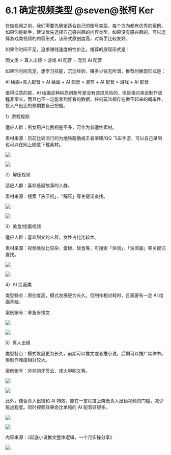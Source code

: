 # 6.1 确定视频类型 @seven@张柯 Ker

在做视频之前，我们需要先确定适合自己的账号类型，每个方向都有优秀的案例，如果你是新手，建议优先选择自己感兴趣的内容类型。如果没有感兴趣的，可以选择游戏类视频的内容形式，该形式原创度高，对新手比较友好。

如果你时间不足，追求赚钱速度的性价比，推荐的展现形式是：

图文类 > 真人出镜 > 游戏 AI 配音 = 混剪 AI 配音

如果你时间充足，想学习技能，沉淀经验，赚多少钱无所谓，推荐的展现形式是：

AI 绘画+真人配音 > AI 绘画 + AI 配音 > 混剪 + AI 配音 > 游戏 + AI 配音

值得注意的是，AI 绘画这种纯原创账号是没有违规风险的，但是相对来说制作流程非常长，而且也不一定能拿到好看的数据，任何玩法都存在做不起来的概率性，投入产出比的预期要自己把握。

1）游戏视频

适应人群：男女用户比例相差不多，可作为普适性素材。

素材来源：目前比较流行的为地铁跑酷或王者荣耀/QQ 飞车手游，可以自己录制也可以在网上随意下载素材。

![](img/c817e6a0fd3a73b68eef80934d2379e5.png)

![](img/84731e0926c03a4602cb05aef5a5aeb3.png)

2）解压视频

适应人群：喜欢悬疑故事的人群。

素材来源：搜索「液压机」、「解压」等关键词查找。

![](img/437f17709c2f620c2321d9ec482404a3.png)

![](img/fd2e622c108f6ad39a3739981cda5438.png)

3）美食/绘画视频

适应人群：喜欢甜文的人群，女性占比比较大。

素材来源：视频类型比较杂，蛋糕、轻食等，可搜索「烘焙」、「油漆画」等关键词查找。

![](img/593742109bec6cab4297c976e45621d6.png)

![](img/cd4416fd2aa04980a5c79b9804e36e12.png)

4）AI 绘画类

类型特点：原创度高，模式发展更为长久。但制作相对耗时，且需要有一定 AI 绘画基础。

案例账号：章鱼哥推文

![](img/c62764d95fc976a23599f3b23541b06a.png)

![](img/100eb7d801af940eb42d4cc0d2fe18f3.png)

5）真人出镜

类型特点：模式发展更为长久，前期可以推文或者推小说，后期可以推广实体书。但制作难度相对较大。

案例账号：帅帅的牙签云、烽火聊网文等。

![](img/75af5859d853b025d716ac5296dcb6ec.png)

![](img/6a706f2f7d8ab2129526bbd61f7db72b.png)

此外，结合真人出镜和 AI 特效，能在一定程度上降低真人出镜视频的门槛，减少尴尬程度。同时视频效果会比单纯的 AI 配音好很多。

![](img/41f5c0032d4f9fc8ccef6b4916c19763.png)

![](img/1a5e3134e324f88c1a24d201805526c1.png)

内容来源：《起底小说推文整体逻辑，一个月实操分享》

![](img/8cd4882c394e0a215918dd25d4aa188b.png)